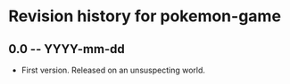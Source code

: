 # Revision history for pokemon-game

## 0.0 -- YYYY-mm-dd

* First version. Released on an unsuspecting world.
